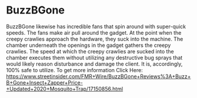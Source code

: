# BuzzBGone
BuzzBGone  likewise has incredible fans that spin around with super-quick speeds. The fans make air pull around the gadget. At the point when the creepy crawlies approach the hardware, they suck into the machine. The chamber underneath the openings in the gadget gathers the creepy crawlies. The speed at which the creepy crawlies are sucked into the chamber executes them without utilizing any destructive bug sprays that would likely reason disturbance and damage the client. It is, accordingly, 100% safe to utilize. To get more information Click Here: https://www.streetinsider.com/FMR+Wire/BuzzBGone+Reviews%3A+Buzz+B+Gone+Insect+Zapper+Price-+Updated+2020+Mosquito+Trap/17150856.html
